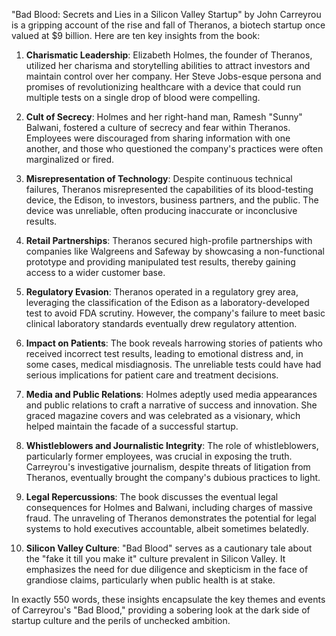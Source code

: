 "Bad Blood: Secrets and Lies in a Silicon Valley Startup" by John Carreyrou is a gripping account of the rise and fall of Theranos, a biotech startup once valued at $9 billion. Here are ten key insights from the book:

1. **Charismatic Leadership**: Elizabeth Holmes, the founder of Theranos, utilized her charisma and storytelling abilities to attract investors and maintain control over her company. Her Steve Jobs-esque persona and promises of revolutionizing healthcare with a device that could run multiple tests on a single drop of blood were compelling.

2. **Cult of Secrecy**: Holmes and her right-hand man, Ramesh "Sunny" Balwani, fostered a culture of secrecy and fear within Theranos. Employees were discouraged from sharing information with one another, and those who questioned the company's practices were often marginalized or fired.

3. **Misrepresentation of Technology**: Despite continuous technical failures, Theranos misrepresented the capabilities of its blood-testing device, the Edison, to investors, business partners, and the public. The device was unreliable, often producing inaccurate or inconclusive results.

4. **Retail Partnerships**: Theranos secured high-profile partnerships with companies like Walgreens and Safeway by showcasing a non-functional prototype and providing manipulated test results, thereby gaining access to a wider customer base.

5. **Regulatory Evasion**: Theranos operated in a regulatory grey area, leveraging the classification of the Edison as a laboratory-developed test to avoid FDA scrutiny. However, the company's failure to meet basic clinical laboratory standards eventually drew regulatory attention.

6. **Impact on Patients**: The book reveals harrowing stories of patients who received incorrect test results, leading to emotional distress and, in some cases, medical misdiagnosis. The unreliable tests could have had serious implications for patient care and treatment decisions.

7. **Media and Public Relations**: Holmes adeptly used media appearances and public relations to craft a narrative of success and innovation. She graced magazine covers and was celebrated as a visionary, which helped maintain the facade of a successful startup.

8. **Whistleblowers and Journalistic Integrity**: The role of whistleblowers, particularly former employees, was crucial in exposing the truth. Carreyrou's investigative journalism, despite threats of litigation from Theranos, eventually brought the company's dubious practices to light.

9. **Legal Repercussions**: The book discusses the eventual legal consequences for Holmes and Balwani, including charges of massive fraud. The unraveling of Theranos demonstrates the potential for legal systems to hold executives accountable, albeit sometimes belatedly.

10. **Silicon Valley Culture**: "Bad Blood" serves as a cautionary tale about the "fake it till you make it" culture prevalent in Silicon Valley. It emphasizes the need for due diligence and skepticism in the face of grandiose claims, particularly when public health is at stake.

In exactly 550 words, these insights encapsulate the key themes and events of Carreyrou's "Bad Blood," providing a sobering look at the dark side of startup culture and the perils of unchecked ambition.